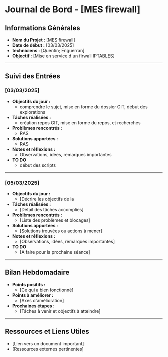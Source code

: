 # Journal de Bord - [MES firewall]

## Informations Générales
- **Nom du Projet :** [MES firewall]
- **Date de début :** [03/03/2025]
- **techniciens :** [Quentin; Enguerran]
- **Objectif :** [Mise en service d'un firwall IPTABLES]

---

## Suivi des Entrées

### [03/03/2025]
- **Objectifs du jour :**
  - comprendre le sujet, mise en forme du dossier GIT, début des explorations
- **Tâches réalisées :**
  - création repos GIT, mise en forme du repos, et recherches
- **Problèmes rencontrés :**
  - RAS
- **Solutions apportées :**
  - RAS
- **Notes et réflexions :**
  - Observations, idées, remarques importantes
- **TO DO**
  - début des scripts

---

### [05/03/2025]
- **Objectifs du jour :**
  - [Décrire les objectifs de la 
- **Tâches réalisées :**
  - [Détail des tâches accomplies]
- **Problèmes rencontrés :**
  - [Liste des problèmes et blocages]
- **Solutions apportées :**
  - [Solutions trouvées ou actions à mener]
- **Notes et réflexions :**
  - [Observations, idées, remarques importantes]
- **TO DO**
  - [A faire pour la prochaine séance]

---

## Bilan Hebdomadaire

- **Points positifs :**
  - [Ce qui a bien fonctionné]
- **Points à améliorer :**
  - [Axes d'amélioration]
- **Prochaines étapes :**
  - [Tâches à venir et objectifs à atteindre]

---

## Ressources et Liens Utiles
- [Lien vers un document important]
- [Ressources externes pertinentes]
